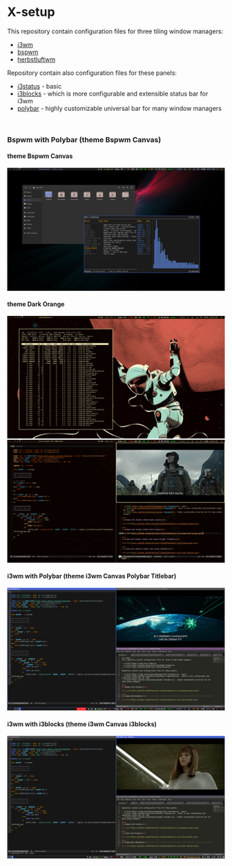 # X-setup
This repository contain configuration files for three tiling window managers:

- <a href="https://i3wm.org/">i3wm</a>
- <a href="https://github.com/baskerville/bspwm">bspwm</a>
- <a href="https://herbstluftwm.org/">herbstluftwm</a>

Repository contain also configuration files for these panels:

- <a href="https://i3wm.org/i3status/manpage.html">i3status</a> - basic
- <a href="https://github.com/vivien/i3blocks">i3blocks</a> - which is more configurable and extensible status bar for i3wm
- <a href="https://github.com/polybar/polybar">polybar</a> - highly customizable universal bar for many window managers

<br>
<h3>Bspwm with Polybar (theme Bspwm Canvas)</h3>

<h4>theme Bspwm Canvas</h4>

<img src="https://github.com/Wallkerock/X-setup/blob/master/.pics/bspwm-polybar.png">

<br>
<h4>theme Dark Orange</h4>

<img src="https://github.com/Wallkerock/X-setup/blob/master/.pics/bspwm-dark-orange-01.png">

<img src="https://github.com/Wallkerock/X-setup/blob/master/.pics/bspwm-dark-orange-02.png">

<br>
<h4>i3wm with Polybar (theme i3wm Canvas Polybar Titlebar)</h4>

<img src="https://github.com/Wallkerock/X-setup/blob/master/.pics/i3wm-polybar.png">

<br>
<h4>i3wm with i3blocks (theme i3wm Canvas i3blocks)</h4>

<img src="https://github.com/Wallkerock/X-setup/blob/master/.pics/i3wm-i3blocks.png">

